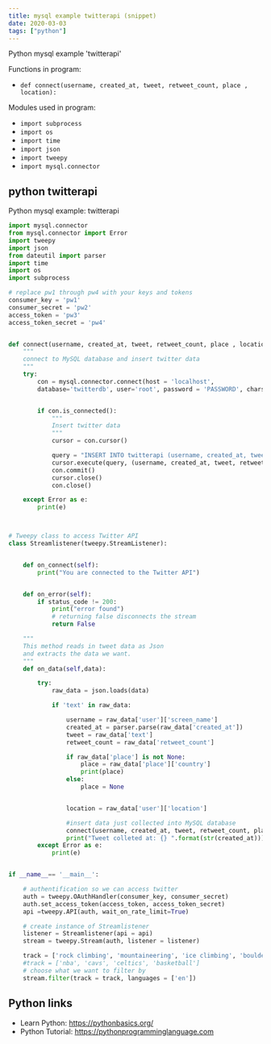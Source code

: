 ```yaml
---
title: mysql example twitterapi (snippet)
date: 2020-03-03
tags: ["python"]
---
```

Python mysql example 'twitterapi'

Functions in program: 
* `def connect(username, created_at, tweet, retweet_count, place , location):`

Modules used in program: 
* `import subprocess`
* `import os`
* `import time`
* `import json`
* `import tweepy`
* `import mysql.connector`

## python twitterapi

Python mysql example: twitterapi

```python
import mysql.connector
from mysql.connector import Error
import tweepy
import json
from dateutil import parser
import time
import os
import subprocess

# replace pw1 through pw4 with your keys and tokens
consumer_key = 'pw1'
consumer_secret = 'pw2'
access_token = 'pw3'
access_token_secret = 'pw4'


def connect(username, created_at, tweet, retweet_count, place , location):
	"""
	connect to MySQL database and insert twitter data
	"""
	try:
		con = mysql.connector.connect(host = 'localhost',
		database='twitterdb', user='root', password = 'PASSWORD', charset = 'utf8')


		if con.is_connected():
			"""
			Insert twitter data
			"""
			cursor = con.cursor()

			query = "INSERT INTO twitterapi (username, created_at, tweet, retweet_count,place, location) VALUES (%s, %s, %s, %s, %s, %s)"
			cursor.execute(query, (username, created_at, tweet, retweet_count, place, location))
			con.commit()
			cursor.close()
			con.close()

	except Error as e:
		print(e)



# Tweepy class to access Twitter API
class Streamlistener(tweepy.StreamListener):


	def on_connect(self):
		print("You are connected to the Twitter API")


	def on_error(self):
		if status_code != 200:
			print("error found")
			# returning false disconnects the stream
			return False

	"""
	This method reads in tweet data as Json
	and extracts the data we want.
	"""
	def on_data(self,data):

		try:
			raw_data = json.loads(data)

			if 'text' in raw_data:

				username = raw_data['user']['screen_name']
				created_at = parser.parse(raw_data['created_at'])
				tweet = raw_data['text']
				retweet_count = raw_data['retweet_count']

				if raw_data['place'] is not None:
					place = raw_data['place']['country']
					print(place)
				else:
					place = None


				location = raw_data['user']['location']

				#insert data just collected into MySQL database
				connect(username, created_at, tweet, retweet_count, place, location)
				print("Tweet colleted at: {} ".format(str(created_at)))
		except Error as e:
			print(e)


if __name__== '__main__':

	# authentification so we can access twitter
	auth = tweepy.OAuthHandler(consumer_key, consumer_secret)
	auth.set_access_token(access_token, access_token_secret)
	api =tweepy.API(auth, wait_on_rate_limit=True)

	# create instance of Streamlistener
	listener = Streamlistener(api = api)
	stream = tweepy.Stream(auth, listener = listener)

	track = ['rock climbing', 'mountaineering', 'ice climbing', 'bouldering', 'sport climbing']
	#track = ['nba', 'cavs', 'celtics', 'basketball']
	# choose what we want to filter by
	stream.filter(track = track, languages = ['en'])

```

## Python links

- Learn Python: https://pythonbasics.org/
- Python Tutorial: https://pythonprogramminglanguage.com
